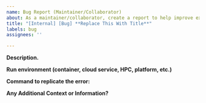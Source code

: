 ```yaml
---
name: Bug Report (Maintainer/Collaborator)
about: As a maintainer/collaborator, create a report to help improve existing code/documentation
title: "[Internal] [Bug] **Replace This With Title**"
labels: bug
assignees: ''

---
```


**Description.**&nbsp;  

**Run environment (container, cloud service, HPC, platform, etc.)**

 **Command to replicate the error:**

**Any Additional Context or Information?**
